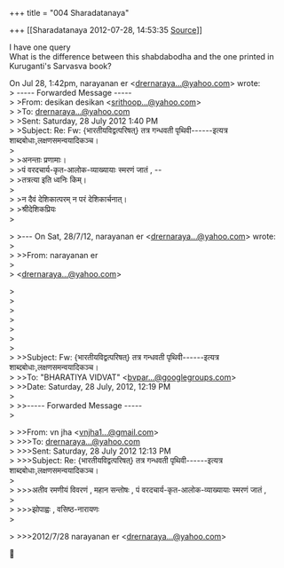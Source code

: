 +++
title = "004 Sharadatanaya"

+++
[[Sharadatanaya	2012-07-28, 14:53:35 [Source](https://groups.google.com/g/bvparishat/c/2fzSgrsYILs)]]



I have one query  
What is the difference between this shabdabodha and the one printed in  
Kuruganti's Sarvasva book?

On Jul 28, 1:42pm, narayanan er \<[drernaraya...@yahoo.com]()\> wrote:  
\> ----- Forwarded Message -----  
\> \>From: desikan desikan \<[srithoop...@yahoo.com]()\>  
\> \>To: [drernaraya...@yahoo.com]()  
\> \>Sent: Saturday, 28 July 2012 1:40 PM  
\> \>Subject: Re: Fw: {भारतीयविद्वत्परिषत्} तत्र गन्धवती पृथिवी------इत्यत्र शाब्दबोधाः,लक्षणसमन्वयादिकञ्च।  
\>  
\> \>अनन्ताः प्रणामाः।  
\> \>पं वरदचार्य-कृत-आलोक-व्याख्यायाः स्मरणं जातं , --  
\> \>तत्रत्या इति ध्वनिः किम्।  
\>  
\> \>न दैवं देशिकात्परम् न परं देशिकार्चनात्।  
\> \>श्रीदेशिकप्रियः  
\>  

\> \>--- On Sat, 28/7/12, narayanan er \<[drernaraya...@yahoo.com]()\> wrote:  
\>  
\> \>\>From: narayanan er  
\>  
\> \<[drernaraya...@yahoo.com]()\>

  
\>  
\>  
\>  
\>  
\>  
\>  
\>  
\> \>\>Subject: Fw: {भारतीयविद्वत्परिषत्} तत्र गन्धवती पृथिवी------इत्यत्र शाब्दबोधाः,लक्षणसमन्वयादिकञ्च।  
\> \>\>To: "BHARATIYA VIDVAT" \<[bvpar...@googlegroups.com]()\>  
\> \>\>Date: Saturday, 28 July, 2012, 12:19 PM  
\>  
\> \>\>----- Forwarded Message -----  
\>  

\> \>\>From: vn jha \<[vnjha1...@gmail.com]()\>  
\> \>\>\>To: [drernaraya...@yahoo.com]()  
\> \>\>\>Sent: Saturday, 28 July 2012 12:13 PM  
\> \>\>\>Subject: Re: {भारतीयविद्वत्परिषत्} तत्र गन्धवती पृथिवी------इत्यत्र शाब्दबोधाः,लक्षणसमन्वयादिकञ्च।  
\>  
\> \>\>\>अतीव रमणीयं विवरणं , महान सन्तोषः , पं वरदचार्य-कृत-आलोक-व्याख्यायाः स्मरणं जातं ,  
\>  
\> \>\>\>झोपाह्वः , वसिष्ठ-नारायणः  
\>  

\> \>\>\>2012/7/28 narayanan er \<[drernaraya...@yahoo.com]()\>




